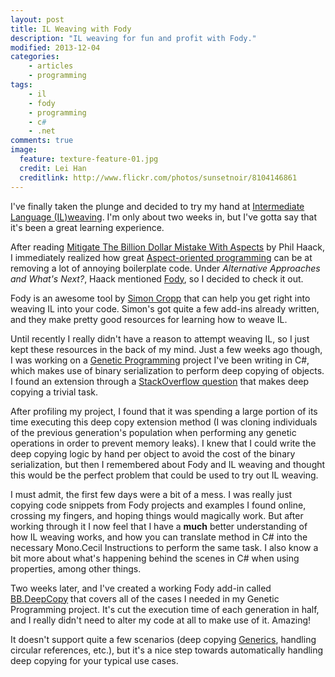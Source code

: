 ```yaml
---
layout: post
title: IL Weaving with Fody
description: "IL weaving for fun and profit with Fody."
modified: 2013-12-04
categories:
    - articles
    - programming
tags:
    - il
    - fody
    - programming
    - c#
    - .net
comments: true
image:
  feature: texture-feature-01.jpg
  credit: Lei Han
  creditlink: http://www.flickr.com/photos/sunsetnoir/8104146861
---
```


I've finally taken the plunge and decided to try my hand at [Intermediate Language (IL)weaving](http://stackoverflow.com/questions/189359/what-is-il-weaving). I'm only about two weeks in, but I've gotta say that it's been a great learning experience.

After reading [Mitigate The Billion Dollar Mistake With Aspects](http://haacked.com/archive/2013/01/05/mitigate-the-billion-dollar-mistake-with-aspects.aspx) by Phil Haack, I immediately realized how great [Aspect-oriented programming](https://en.wikipedia.org/wiki/Aspect-oriented_programming) can be at removing a lot of annoying boilerplate code. Under *Alternative Approaches and What's Next?*, Haack mentioned [Fody](https://github.com/Fody/Fody), so I decided to check it out.

Fody is an awesome tool by [Simon Cropp](http://simoncropp.com/) that can help you get right into weaving IL into your code. Simon's got quite a few add-ins already written, and they make pretty good resources for learning how to weave IL.

Until recently I really didn't have a reason to attempt weaving IL, so I just kept these resources in the back of my mind. Just a few weeks ago though, I was working on a [Genetic Programming](http://en.wikipedia.org/wiki/Genetic_programming) project I've been writing in C#, which makes use of binary serialization to perform deep copying of objects. I found an extension through a [StackOverflow question](http://stackoverflow.com/a/129395/435460) that makes deep copying a trivial task.

After profiling my project, I found that it was spending a large portion of its time executing this deep copy extension method (I was cloning individuals of the previous generation's population when performing any genetic operations in order to prevent memory leaks). I knew that I could write the deep copying logic by hand per object to avoid the cost of the binary serialization, but then I remembered about Fody and IL weaving and thought this would be the perfect problem that could be used to try out IL weaving.

I must admit, the first few days were a bit of a mess. I was really just copying code snippets from Fody projects and examples I found online, crossing my fingers, and hoping things would magically work. But after working through it I now feel that I have a **much** better understanding of how IL weaving works, and how you can translate method in C# into the necessary Mono.Cecil Instructions to perform the same task. I also know a bit more about what's happening behind the scenes in C# when using properties, among other things.

Two weeks later, and I've created a working Fody add-in called [BB.DeepCopy](https://github.com/JesseBuesking/BB.DeepCopy) that covers all of the cases I needed in my Genetic Programming project. It's cut the execution time of each generation in half, and I really didn't need to alter my code at all to make use of it. Amazing!

It doesn't support quite a few scenarios (deep copying [Generics](http://msdn.microsoft.com/en-us/library/512aeb7t.aspx), handling circular references, etc.), but it's a nice step towards automatically handling deep copying for your typical use cases.
